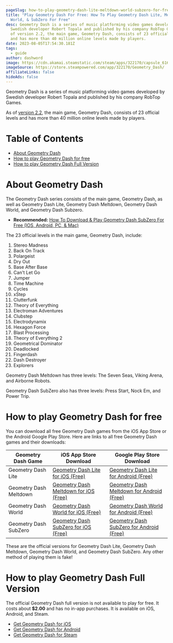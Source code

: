 ```yaml
---
pageSlug: how-to-play-geometry-dash-lite-meltdown-world-subzero-for-free
title: "Play Geometry Dash For Free: How To Play Geometry Dash Lite, Meltdown,
  World, & SubZero For Free"
desc: Geometry Dash is a series of music platforming video games developed by
  Swedish developer Robert Topala and published by his company RobTop Games. As
  of version 2.2, the main game, Geometry Dash, consists of 23 official levels
  and has more than 40 million online levels made by players.
date: 2023-08-05T17:54:30.181Z
tags:
  - guide
author: dashword
image: https://cdn.akamai.steamstatic.com/steam/apps/322170/capsule_616x353.jpg?t=1624472273
imageSource: https://store.steampowered.com/app/322170/Geometry_Dash/
affiliateLinks: false
hideAds: false
---
```

Geometry Dash is a series of music platforming video games developed by Swedish developer Robert Topala and published by his company RobTop Games.

As of [version 2.2](/categories/2.2/), the main game, Geometry Dash, consists of 23 official levels and has more than 40 million online levels made by players.

# Table of Contents

- [About Geometry Dash](#about-geometry-dash)
- [How to play Geometry Dash for free](#how-to-play-geometry-dash-for-free)
- [How to play Geometry Dash Full Version](#how-to-play-geometry-dash-full-version)

# About Geometry Dash

The Geometry Dash series consists of the main game, Geometry Dash, as well as Geometry Dash Lite, Geometry Dash Meltdown, Geometry Dash World, and Geometry Dash Subzero.

- **Recommended:** [How To Download & Play Geometry Dash SubZero For Free (IOS, Android, PC, & Mac)](/posts/how-to-download-play-geometry-dash-subzero/)

The 23 official levels in the main game, Geometry Dash, include:

1. Stereo Madness
2. Back On Track
3. Polargeist
4. Dry Out
5. Base After Base
6. Can't Let Go
7. Jumper
8. Time Machine
9. Cycles
10. xStep
11. Clutterfunk
12. Theory of Everything
13. Electroman Adventures
14. Clubstep
15. Electrodynamix
16. Hexagon Force
17. Blast Processing
18. Theory of Everything 2
19. Geometrical Dominator
20. Deadlocked
21. Fingerdash
22. Dash Destroyer
23. Explorers

Geometry Dash Meltdown has three levels: The Seven Seas, Viking Arena, and Airborne Robots.

Geometry Dash SubZero also has three levels: Press Start, Nock Em, and Power Trip.

# How to play Geometry Dash for free

You can download all free Geometry Dash games from the iOS App Store or the Android Google Play Store. Here are links to all free Geometry Dash games and their downloads:

| Geometry Dash Game | iOS App Store Download | Google Play Store Download |
|--------------------|------------------------|----------------------------|
| Geometry Dash Lite | [Geometry Dash Lite for iOS (Free)](https://apps.apple.com/app/geometry-dash-lite/id698255242) | [Geometry Dash Lite for Android (Free)](https://play.google.com/store/apps/details?id=com.robtopx.geometryjumplite) |
| Geometry Dash Meltdown | [Geometry Dash Meltdown for iOS (Free)](https://apps.apple.com/app/geometry-dash-meltdown/id1045901853) | [Geometry Dash Meltdown for Android (Free)](https://play.google.com/store/apps/details?id=com.robtopx.geometrydashmeltdown) |
| Geometry Dash World | [Geometry Dash World for iOS (Free)](https://apps.apple.com/app/geometry-dash-world/id1112307917) | [Geometry Dash World for Android (Free)](https://play.google.com/store/apps/details?id=com.robtopx.geometrydashworld) |
| Geometry Dash SubZero | [Geometry Dash SubZero for iOS (Free)](https://apps.apple.com/app/geometry-dash-subzero/id1324044770) | [Geometry Dash SubZero for Android (Free)](https://play.google.com/store/apps/details?id=com.robtopx.geometrydashsubzero) |

These are the official versions for Geometry Dash Lite, Geometry Dash Meltdown, Geometry Dash World, and Geometry Dash SubZero. Any other method of playing them is fake!

# How to play Geometry Dash Full Version

The official Geometry Dash full version is not available to play for free. It costs about **$2.00** and has no in-app purchases. It is available on iOS, Android, and Steam.

- [Get Geometry Dash for iOS](https://apps.apple.com/app/geometry-dash/id625334537)
- [Get Geometry Dash for Android](https://play.google.com/store/apps/details?id=com.robtopx.geometryjump)
- [Get Geometry Dash for Steam](https://store.steampowered.com/app/322170/Geometry_Dash/)